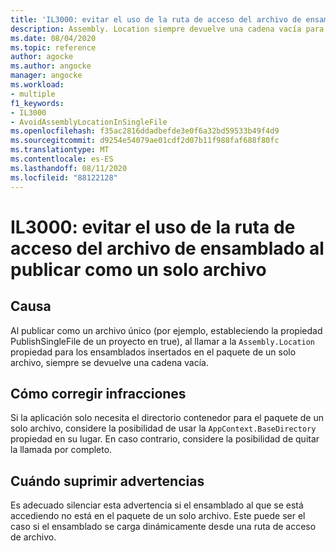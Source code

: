 ```yaml
---
title: 'IL3000: evitar el uso de la ruta de acceso del archivo de ensamblado al publicar como un solo archivo'
description: Assembly. Location siempre devuelve una cadena vacía para los ensamblados insertados en un paquete de un solo archivo.
ms.date: 08/04/2020
ms.topic: reference
author: agocke
ms.author: angocke
manager: angocke
ms.workload:
- multiple
f1_keywords:
- IL3000
- AvoidAssemblyLocationInSingleFile
ms.openlocfilehash: f35ac2816ddadbefde3e0f6a32bd59533b49f4d9
ms.sourcegitcommit: d9254e54079ae01cdf2d07b11f988faf688f80fc
ms.translationtype: MT
ms.contentlocale: es-ES
ms.lasthandoff: 08/11/2020
ms.locfileid: "88122128"
---
```

# <a name="il3000-avoid-using-accessing-assembly-file-path-when-publishing-as-a-single-file"></a>IL3000: evitar el uso de la ruta de acceso del archivo de ensamblado al publicar como un solo archivo

## <a name="cause"></a>Causa

Al publicar como un archivo único (por ejemplo, estableciendo la propiedad PublishSingleFile de un proyecto en true), al llamar a la `Assembly.Location` propiedad para los ensamblados insertados en el paquete de un solo archivo, siempre se devuelve una cadena vacía.

## <a name="how-to-fix-violations"></a>Cómo corregir infracciones

Si la aplicación solo necesita el directorio contenedor para el paquete de un solo archivo, considere la posibilidad de usar la `AppContext.BaseDirectory` propiedad en su lugar. En caso contrario, considere la posibilidad de quitar la llamada por completo.

## <a name="when-to-suppress-warnings"></a>Cuándo suprimir advertencias

Es adecuado silenciar esta advertencia si el ensamblado al que se está accediendo no está en el paquete de un solo archivo. Este puede ser el caso si el ensamblado se carga dinámicamente desde una ruta de acceso de archivo.
